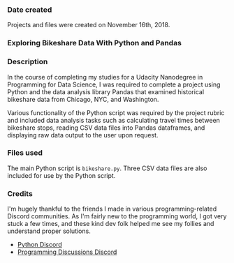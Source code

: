 ### Date created
Projects and files were created on November 16th, 2018.

### Exploring Bikeshare Data With Python and Pandas


### Description
In the course of completing my studies for a Udacity Nanodegree in Programming for Data Science, I was required to complete a project using Python and the data analysis library Pandas that examined historical bikeshare data from Chicago, NYC, and Washington.

Various functionality of the Python script was required by the project rubric and included data analysis tasks such as calculating travel times between bikeshare stops, reading CSV data files into Pandas dataframes, and displaying raw data output to the user upon request.

### Files used
The main Python script is `bikeshare.py`. Three CSV data files are also included for use by the Python script.

### Credits
I'm hugely thankful to the friends I made in various programming-related Discord communities. As I'm fairly new to the programming world, I got very stuck a few times, and these kind dev folk helped me see my follies and understand proper solutions.

* [Python Discord](https://discord.gg/8NWhsvT)
* [Programming Discussions Discord](http://invite.progdisc.club/) 